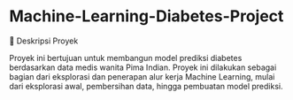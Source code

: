 # Machine-Learning-Diabetes-Project

📌 Deskripsi Proyek

Proyek ini bertujuan untuk membangun model prediksi diabetes berdasarkan data medis wanita Pima Indian. Proyek ini dilakukan sebagai bagian dari eksplorasi dan penerapan alur kerja Machine Learning, mulai dari eksplorasi awal, pembersihan data, hingga pembuatan model prediksi.
